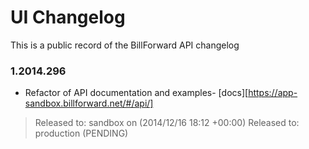 UI Changelog
=============

This is a public record of the BillForward API changelog

### 1.2014.296 

-   Refactor of API documentation and examples- [docs][https://app-sandbox.billforward.net/#/api/]
 
>   Released to: sandbox on (2014/12/16 18:12 +00:00)​
>   Released to: production (PENDING)​
